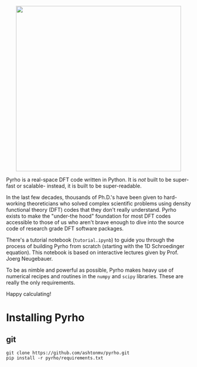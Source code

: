 <p align="center">
<img src="https://i.imgur.com/pBuUepf.jpg" width=450>
</p>

Pyrho is a real-space DFT code written in Python. It is *not* built to be super-fast or scalable-
instead, it is built to be super-readable.

In the last few decades, thousands of Ph.D.'s have been given to hard-working theoreticians who solved
complex scientific problems using density functional theory (DFT) codes that they don't really
understand. Pyrho exists to make the "under-the hood" foundation for most DFT codes accessible to
those of us who aren't brave enough to dive into the source code of research grade DFT software packages.

There's a tutorial notebook (`tutorial.ipynb`) to guide you through the process of building Pyrho from scratch
(starting with the 1D Schroedinger equation). This notebook is based on interactive lectures given by Prof.
Joerg Neugebauer.

To be as nimble and powerful as possible, Pyrho makes heavy use of numerical recipes and routines in
the `numpy` and `scipy` libraries. These are really the only requirements.

[//]: # (For the sake of familiarity, Pyrho interfaces with structure objects from the atomic simulation
environment ase and pymatgen)

[//]: # (Please reach out if you have any questions, or if you're interested in hosting a Pyrho workshop for
DFT beginners at your school/institute!)

Happy calculating!

# Installing Pyrho

[//]: # (## conda)
[//]: # (```)
[//]: # (conda install -c conda-forge pyrho)
[//]: # (```)

## git
```
git clone https://github.com/ashtonmv/pyrho.git
pip install -r pyrho/requirements.txt
```
